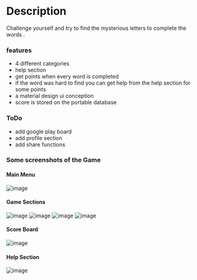 # Description 
Challenge yourself and try to find the mysterious letters to complete the words . 

### features

* 4 different categories
* help section 
* get points when every word is completed
* if the word was hard to find you can get help from the help section for some points
* a material design ui conception
* score is stored on the portable database

### ToDo

* add google play board
* add profile section
* add share functions

### Some screenshots of the Game

#### Main Menu

![image](https://cloud.githubusercontent.com/assets/17766221/25297462/cc520492-26e5-11e7-98f6-a4b9ec82ba11.png)

#### Game Sections

![image](https://cloud.githubusercontent.com/assets/17766221/25297477/ecb5f612-26e5-11e7-901d-a331364ef2cc.png)
![image](https://cloud.githubusercontent.com/assets/17766221/25297484/fc873844-26e5-11e7-972e-a5e7bbf4103d.png)
![image](https://cloud.githubusercontent.com/assets/17766221/25297497/07d5b798-26e6-11e7-9424-785671bef2ae.png)
![image](https://cloud.githubusercontent.com/assets/17766221/25297504/1721cc0a-26e6-11e7-8c5b-d9e26b22e583.png)

#### Score Board

![image](https://cloud.githubusercontent.com/assets/17766221/25297522/3cc681bc-26e6-11e7-8a57-5fb9252fa486.png)

#### Help Section

![image](https://cloud.githubusercontent.com/assets/17766221/25297511/2aa2b3fc-26e6-11e7-961b-651a8e82ba07.png)
